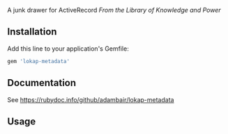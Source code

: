 A junk drawer for ActiveRecord
_From the Library of Knowledge and Power_

## Installation

Add this line to your application's Gemfile:

```ruby
gem 'lokap-metadata'
```

## Documentation

See https://rubydoc.info/github/adambair/lokap-metadata

## Usage




